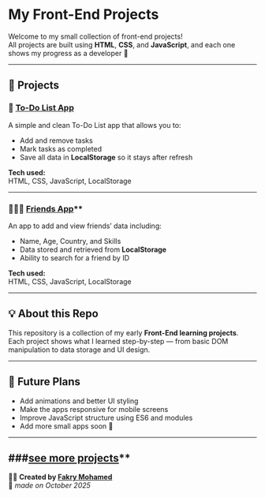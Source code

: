 # My Front-End Projects

Welcome to my small collection of front-end projects!  
All projects are built using **HTML**, **CSS**, and **JavaScript**, and each one shows my progress as a developer 💪  

---

## 🚀 Projects

### 📝 [To-Do List App](https://fakry333.github.io/My_Projects/ToDo-list/)
A simple and clean To-Do List app that allows you to:
- Add and remove tasks  
- Mark tasks as completed  
- Save all data in **LocalStorage** so it stays after refresh  

**Tech used:**  
HTML, CSS, JavaScript, LocalStorage  

---

### 🧑‍🤝‍🧑 [Friends App](https://fakry333.github.io/My_Projects/Frinds/)**
An app to add and view friends’ data including:
- Name, Age, Country, and Skills  
- Data stored and retrieved from **LocalStorage**  
- Ability to search for a friend by ID  

**Tech used:**  
HTML, CSS, JavaScript, LocalStorage  

---

## 💡 About this Repo
This repository is a collection of my early **Front-End learning projects**.  
Each project shows what I learned step-by-step — from basic DOM manipulation to data storage and UI design.

---

## 🧠 Future Plans
- Add animations and better UI styling  
- Make the apps responsive for mobile screens  
- Improve JavaScript structure using ES6 and modules  
- Add more small apps soon 🚀  

---
###[see more projects](https://github.com/FAKRY333/My-Projects)**
---
👨‍💻 **Created by [Fakry Mohamed]()**  
📅 *made on October 2025*
